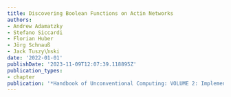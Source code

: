 ```yaml
---
title: Discovering Boolean Functions on Actin Networks
authors:
- Andrew Adamatzky
- Stefano Siccardi
- Florian Huber
- Jörg Schnauß
- Jack Tuszy\ŉski
date: '2022-01-01'
publishDate: '2023-11-09T12:07:39.118895Z'
publication_types:
- chapter
publication: '*Handbook of Unconventional Computing: VOLUME 2: Implementations*'
---
```

